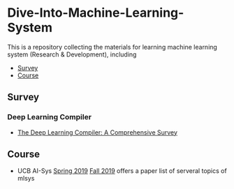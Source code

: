 # Dive-Into-Machine-Learning-System

This is a repository collecting the materials for learning machine learning system (Research & Development), including

* [Survey](#Survey)
* [Course](#Course)

## Survey

### Deep Learning Compiler

* [The Deep Learning Compiler: A Comprehensive Survey](https://arxiv.org/pdf/2002.03794.pdf)

## Course

* UCB AI-Sys [Spring 2019](https://ucbrise.github.io/cs294-ai-sys-sp19/) [Fall 2019](https://ucbrise.github.io/cs294-ai-sys-fa19/#grading) offers a paper list of serveral topics of mlsys

